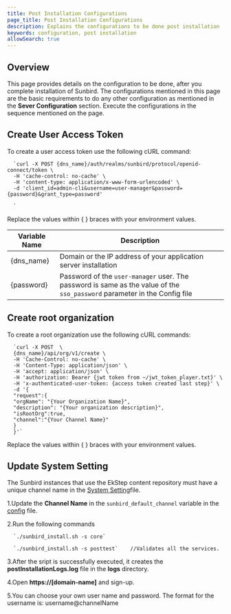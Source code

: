 ```yaml
---
title: Post Installation Configurations
page_title: Post Installation Configurations
description: Explains the configurations to be done post installation
keywords: configuration, post installation
allowSearch: true
---
```



## Overview

This page provides details on the configuration to be done, after you complete installation of Sunbird. The configurations mentioned in this page are the basic requirements to do any other configuration as mentioned in the **Sever Configuration** section. Execute the configurations in the sequence mentioned on the page.    


## Create User Access Token

To create a user access token use the following cURL command: 

   
      `curl -X POST {dns_name}/auth/realms/sunbird/protocol/openid-connect/token \
      -H 'cache-control: no-cache' \
      -H 'content-type: application/x-www-form-urlencoded' \
      -d 'client_id=admin-cli&username=user-manager&password={password}&grant_type=password'

      `
Replace the values within { } braces with your environment values.

| **Variable Name**| **Description**|
|------------------|----------------|
|{dns_name} |Domain or the IP address of your application server installation|
|{password} |Password of the `user-manager` user. The password is same as the value of the `sso_password` parameter in the Config file|

## Create root organization
To create a root organization use the following cURL commands: 

      `curl -X POST  \
      {dns_name}/api/org/v1/create \
      -H 'Cache-Control: no-cache' \
      -H 'Content-Type: application/json' \
      -H 'accept: application/json' \
      -H 'authorization: Bearer {jwt token from ~/jwt_token_player.txt}' \
      -H 'x-authenticated-user-token: {access token created last step}' \
      -d '{
      "request":{
      "orgName": "{Your Organization Name}",
      "description": "{Your organization description}",
      "isRootOrg":true,
      "channel":"{Your Channel Name}"
      }
      }'`

Replace the values within { } braces with your environment values.

## Update System Setting

The Sunbird instances that use the EkStep content repository must have a unique channel name in the [System Setting](developer-docs/server-configurations/system_settings)file.
   
1.Update the **Channel Name** in the `sunbird_default_channel` variable in the [config]() file. 

2.Run the following commands 

      `./sunbird_install.sh -s core`

      `./sunbird_install.sh -s posttest`    //Validates all the services.
   
3.After the sript is successfully executed, it creates the **postInstallationLogs.log** file in the **logs** directory. 

4.Open **https://[domain-name]** and sign-up.

5.You can choose your own user name and password. The format for the username is: username@channelName 
